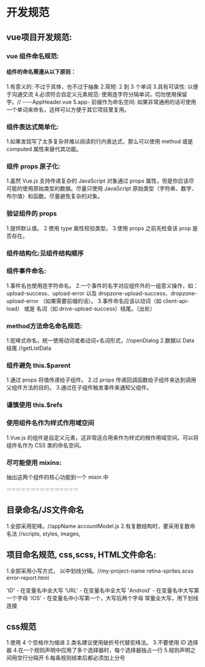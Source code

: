 # 开发规范

## vue项目开发规范:

### vue 组件命名规范:
#### 组件的命名需遵从以下原则：
1.有意义的: 不过于具体，也不过于抽象
2.简短: 2 到 3 个单词
3.具有可读性: 以便于沟通交流
4.必须符合自定义元素规范: 使用连字符分隔单词，切勿使用保留字。//<app-header></app-header> ----AppHeader.vue
5.app- 前缀作为命名空间: 如果非常通用的话可使用一个单词来命名，这样可以方便于其它项目里复用。

### 组件表达式简单化:
1.如果发现写了太多复杂并难以阅读的行内表达式，那么可以使用 method 或是 computed 属性来替代其功能。

### 组件 props 原子化:
1.虽然 Vue.js 支持传递复杂的 JavaScript 对象通过 props 属性，但是你应该尽可能的使用原始类型的数据。尽量只使用 JavaScript 原始类型（字符串、数字、布尔值）和函数。尽量避免复杂的对象。

### 验证组件的 props
1.提供默认值。
2.使用 type 属性校验类型。
3.使用 props 之前先检查该 prop 是否存在。

### 组件结构化:见组件结构顺序


### 组件事件命名:
1.事件名也使用连字符命名。
2.一个事件的名字对应组件外的一组意义操作，如：upload-success、upload-error 以及 dropzone-upload-success、dropzone-upload-error （如果需要前缀的话）。
3.事件命名应该以动词（如 client-api-load） 或是 名词（如 drive-upload-success）结尾。（出处）

### method方法命名命名规范:
1.驼峰式命名，统一使用动词或者动词+名词形式，//openDialog
2.数据以 Data 结尾   //getListData


### 组件避免 this.$parent
1.通过 props 将值传递给子组件。
2.过 props 传递回调函数给子组件来达到调用父组件方法的目的。
3.通过在子组件触发事件来通知父组件。

### 谨慎使用 this.$refs

### 使用组件名作为样式作用域空间
1.Vue.js 的组件是自定义元素，这非常适合用来作为样式的根作用域空间。可以将组件名作为 CSS 类的命名空间。


### 尽可能使用 mixins:
抽出这两个组件的核心功能到一个 mixin 中

☞☞☞☞☞☞☞☞☞☞☞☞☞☞☞

## 目录命名/JS文件命名
1.全部采用驼峰。//appName    accountModel.js
2.有复数结构时，要采用复数命名法 //scripts, styles, images, 


## 项目命名规范, css,scss, HTML文件命名:
1.全部采用小写方式， 以中划线分隔。//my-project-name    retina-sprites.scss    error-report.html


'ID' - 在变量名中全大写
'URL' - 在变量名中全大写
'Android' - 在变量名中大写第一个字母
'iOS' - 在变量名中小写第一个，大写后两个字母
常量全大写，用下划线连接


## css规范
1.使用 4 个空格作为缩进
2.类名建议使用破折号代替驼峰法。
3.不要使用 ID 选择器
4.在一个规则声明中应用了多个选择器时，每个选择器独占一行
5.规则声明之间用空行分隔开
6.每条规则结束后都必须加上分号
